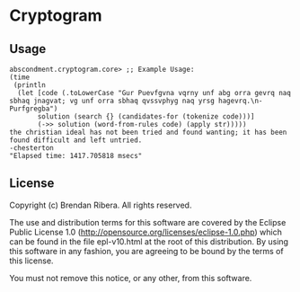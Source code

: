 # Cryptogram

## Usage

```
abscondment.cryptogram.core> ;; Example Usage:
(time
 (println
  (let [code (.toLowerCase "Gur Puevfgvna vqrny unf abg orra gevrq naq sbhaq jnagvat; vg unf orra sbhaq qvssvphyg naq yrsg hagevrq.\n-Purfgregba")
       solution (search {} (candidates-for (tokenize code)))]
       (->> solution (word-from-rules code) (apply str)))))
the christian ideal has not been tried and found wanting; it has been found difficult and left untried.
-chesterton
"Elapsed time: 1417.705818 msecs"    
```

## License

Copyright (c) Brendan Ribera. All rights reserved.

The use and distribution terms for this software are covered by the Eclipse Public License 1.0 (http://opensource.org/licenses/eclipse-1.0.php) which can be found in the file epl-v10.html at the root of this distribution. By using this software in any fashion, you are agreeing to be bound by the terms of this license.

You must not remove this notice, or any other, from this software.
